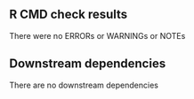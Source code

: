 ## R CMD check results

There were no ERRORs or WARNINGs or NOTEs

## Downstream dependencies

There are no downstream dependencies
